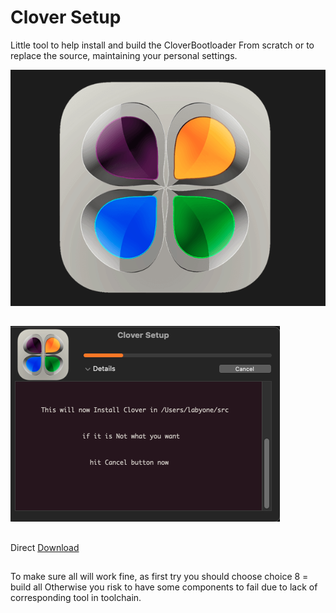 # Clover Setup
Little tool to help install and build the CloverBootloader
From scratch or to replace the source, maintaining your personal settings.

![img src](Image1.png)
##
![img src](image3.png)
##
Direct [Download](https://github.com/LAbyOne/Clover-Builder/raw/main/Clover_Setup.dmg)
##
To make sure all will work fine, as first try you should choose choice 8 = build all
Otherwise you risk to have some components to fail due to lack of corresponding tool in toolchain.
##
